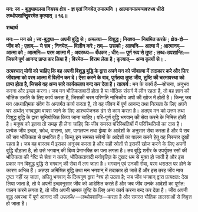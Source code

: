  **मन: स्व** **-** **बुद्ध्यामलया नियश्य** **क्षेत्र** **-** **ज्ञ एतां निनयेत् तमात्मनि ।** **आत्मानमात्मन्यवरुध्य धीरो** **लब्धोपशान्तिॢवरमेत कृत्यात् ॥ १६॥** 

**शब्दार्थ** 

**मन:—** **मन को** **; स्व-बुद्ध्या—** **अपनी बुद्धि से** **; अमलया—** **विशुद्ध** **; नियश्य—** **नियमित करके** **; क्षेत्र-ज्ञे—** **जीव को** **; एताम्—** **ये** **सब** **; निनयेत्—** **विलीन करे** **; तम्—** **उसको** **; आत्मनि—** **आत्मा में** **; आत्मानम्—** **आत्मा को** **; आत्मनि—** **परम आत्मा में** **;** **अवरुध्य—** **बँधकर** **; धीर:—** **पूर्ण रूप से तुष्ट** **; लब्ध-उपशान्ति:—** **जिसने पूर्ण आनन्द प्राप्त कर लिया है** **; विरमेत—** **विराम लेता** **है** **; कृत्यात्—** **अन्य कृत्यों से।** **.** 

**तत्पश्चात् योगी को चाहिए कि वह अपनी विशुद्ध बुद्धि के द्वारा अपने मन को जीवात्मा में** **तदाकार करे और फिर जीवात्मा को परम आत्मा में विलीन कर दे। ऐसा करने के बाद, पूर्णतया** **तुष्ट जीव, तुष्टि की चरमावस्था को प्राप्त होता है, जिससे वह अन्य सारे कार्यकलाप बन्द कर** **देता है।** **तात्पर्य :** मन के कार्य हैं—सोचना, अनुभव करना और इच्छा करना। जब मन भौतिकतावादी होता है या भौतिक संसर्ग में लीन रहता है, तो वह ज्ञान की भौतिक उन्नति के लिए कार्य करता है, जिसकी चरम परिणति नाभिकीय अषों की खोज में होती है। किन्तु जब मन आध्याति्मक संवेग के अन्तर्गत कार्य करता है, तो वह जीवन में पूर्ण आनन्द तथा नित्यता के लिए अपने घर अर्थात् भगवद्धाम वापस जाने के लिए आश्चर्यजनक ढंग से काम करता है। अतएव मन को उत्तम तथा विशुद्ध बुद्धि के द्वारा सुनियोजित किया जाना चाहिए। परि-पूर्ण बुद्धि भगवान् की सेवा करने के निमित्त होती है। मनुष्य को इतना तो समझ ही लेना चाहिए कि जीव समस्त परिस्थितियों में परिस्थितियों का दास है। प्रत्येक जीव इच्छा, क्रोध, वासना, भ्रम, पागलपन तथा ईष्र्या के आदेशों के अनुसार सेवा करता है और ये सब की सब भौतिकता से प्रभावित हैं। किन्तु इन समस्त संवेगों के आदेशों का पालन करने हेतु वह निरन्तर दुखी रहता है। जब वह वास्तव में इसका अनुभव करता है और सही स्रोतों से इसकी खोज करने के लिए अपनी बुद्धि दौड़ाता है, तो उसे भगवान् की दिव्य प्रेमाभक्ति का पता लगता है। तब बुद्धि शरीर के उपर्युक्त रसों की भौतिकता की ²ष्टि से सेवा न करके, भौतिकतावादी मनोवृति्त के दुखद भ्रम से मुक्त हो जाती है और इस प्रकार मन विशुद्ध बुद्धि से भगवान् की सेवा में लग जाता है। भगवान् एवं उनकी सेवा, परम धरातल पर होने के कारण अभिन्न हैं। अतएव अमिश्रित बुद्धि तथा मन भगवान् में तदाकार हो जाते हैं और इस तरह जीव मात्र दृष्टा नहीं रह जाता, अपितु भगवान् के दिव्यगुण द्वारा ²श्य हो उठता है; जब जीव भगवान् द्वारा प्रत्यक्षत: देख लिया जाता है, तो वे अपनी इच्छानुसार जीव को आदेशित करते हैं और जब जीव उनके आदेशों का पूर्णत: पालन करने लगता है, तो जीव अपनी भ्रामक तुष्टि के लिए अन्य कार्य करना बन्द कर देता है। जीव अपनी शुद्ध अवस्था में पूर्ण आनन्द की *उपलब्धि* —लब्धोपशान्ति—करता है और समस्त भौतिक लालसाओं से निवृत्त हो जाता है। 